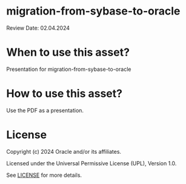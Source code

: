 # migration-from-sybase-to-oracle

Review Date: 02.04.2024

# When to use this asset?

Presentation for migration-from-sybase-to-oracle

# How to use this asset?

Use the PDF as a presentation.

# License

Copyright (c) 2024 Oracle and/or its affiliates.

Licensed under the Universal Permissive License (UPL), Version 1.0.

See [LICENSE](https://github.com/oracle-devrel/technology-engineering/blob/main/LICENSE) for more details.
